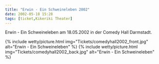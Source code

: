 ```yaml
---
title: "Erwin - Ein Schweineleben 2002"
date: 2002-05-18 15:28
tags: [ticket,Kikeriki Theater]
---
```

Erwin - Ein Schweineleben am 18.05.2002 in der Comedy Hall Darmstadt.

{% include wetty/picture.html img="Tickets/comedyhall2002_front.jpg" alt="Erwin - Ein Schweineleben" %}
{% include wetty/picture.html img="Tickets/comedyhall2002_back.jpg" alt="Erwin - Ein Schweineleben" %}
